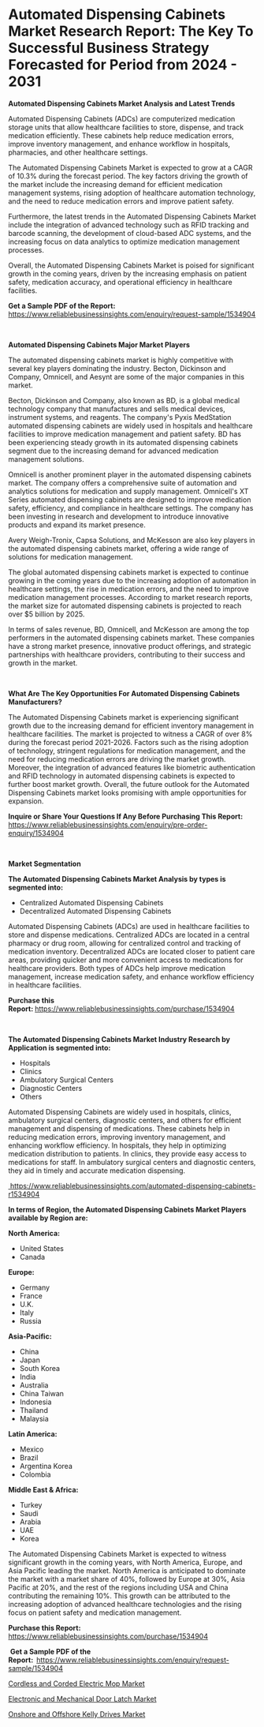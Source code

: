 <p><h1>Automated Dispensing Cabinets Market Research Report: The Key To Successful Business Strategy Forecasted for Period from 2024 - 2031</h1></p><p><strong>Automated Dispensing Cabinets Market Analysis and Latest Trends</strong></p>
<p><p>Automated Dispensing Cabinets (ADCs) are computerized medication storage units that allow healthcare facilities to store, dispense, and track medication efficiently. These cabinets help reduce medication errors, improve inventory management, and enhance workflow in hospitals, pharmacies, and other healthcare settings.</p><p>The Automated Dispensing Cabinets Market is expected to grow at a CAGR of 10.3% during the forecast period. The key factors driving the growth of the market include the increasing demand for efficient medication management systems, rising adoption of healthcare automation technology, and the need to reduce medication errors and improve patient safety.</p><p>Furthermore, the latest trends in the Automated Dispensing Cabinets Market include the integration of advanced technology such as RFID tracking and barcode scanning, the development of cloud-based ADC systems, and the increasing focus on data analytics to optimize medication management processes.</p><p>Overall, the Automated Dispensing Cabinets Market is poised for significant growth in the coming years, driven by the increasing emphasis on patient safety, medication accuracy, and operational efficiency in healthcare facilities.</p></p>
<p><strong>Get a Sample PDF of the Report:&nbsp;</strong> <a href="https://www.reliablebusinessinsights.com/enquiry/request-sample/1534904">https://www.reliablebusinessinsights.com/enquiry/request-sample/1534904</a></p>
<p>&nbsp;</p>
<p><strong>Automated Dispensing Cabinets Major Market Players</strong></p>
<p><p>The automated dispensing cabinets market is highly competitive with several key players dominating the industry. Becton, Dickinson and Company, Omnicell, and Aesynt are some of the major companies in this market.</p><p>Becton, Dickinson and Company, also known as BD, is a global medical technology company that manufactures and sells medical devices, instrument systems, and reagents. The company's Pyxis MedStation automated dispensing cabinets are widely used in hospitals and healthcare facilities to improve medication management and patient safety. BD has been experiencing steady growth in its automated dispensing cabinets segment due to the increasing demand for advanced medication management solutions.</p><p>Omnicell is another prominent player in the automated dispensing cabinets market. The company offers a comprehensive suite of automation and analytics solutions for medication and supply management. Omnicell's XT Series automated dispensing cabinets are designed to improve medication safety, efficiency, and compliance in healthcare settings. The company has been investing in research and development to introduce innovative products and expand its market presence.</p><p>Avery Weigh-Tronix, Capsa Solutions, and McKesson are also key players in the automated dispensing cabinets market, offering a wide range of solutions for medication management.</p><p>The global automated dispensing cabinets market is expected to continue growing in the coming years due to the increasing adoption of automation in healthcare settings, the rise in medication errors, and the need to improve medication management processes. According to market research reports, the market size for automated dispensing cabinets is projected to reach over $5 billion by 2025.</p><p>In terms of sales revenue, BD, Omnicell, and McKesson are among the top performers in the automated dispensing cabinets market. These companies have a strong market presence, innovative product offerings, and strategic partnerships with healthcare providers, contributing to their success and growth in the market.</p></p>
<p>&nbsp;</p>
<p><strong>What Are The Key Opportunities For Automated Dispensing Cabinets Manufacturers?</strong></p>
<p><p>The Automated Dispensing Cabinets market is experiencing significant growth due to the increasing demand for efficient inventory management in healthcare facilities. The market is projected to witness a CAGR of over 8% during the forecast period 2021-2026. Factors such as the rising adoption of technology, stringent regulations for medication management, and the need for reducing medication errors are driving the market growth. Moreover, the integration of advanced features like biometric authentication and RFID technology in automated dispensing cabinets is expected to further boost market growth. Overall, the future outlook for the Automated Dispensing Cabinets market looks promising with ample opportunities for expansion.</p></p>
<p><strong>Inquire or Share Your Questions If Any Before Purchasing This Report:</strong> <a href="https://www.reliablebusinessinsights.com/enquiry/pre-order-enquiry/1534904">https://www.reliablebusinessinsights.com/enquiry/pre-order-enquiry/1534904</a></p>
<p>&nbsp;</p>
<p><strong>Market Segmentation</strong></p>
<p><strong>The Automated Dispensing Cabinets Market Analysis by types is segmented into:</strong></p>
<p><ul><li>Centralized Automated Dispensing Cabinets</li><li>Decentralized Automated Dispensing Cabinets</li></ul></p>
<p><p>Automated Dispensing Cabinets (ADCs) are used in healthcare facilities to store and dispense medications. Centralized ADCs are located in a central pharmacy or drug room, allowing for centralized control and tracking of medication inventory. Decentralized ADCs are located closer to patient care areas, providing quicker and more convenient access to medications for healthcare providers. Both types of ADCs help improve medication management, increase medication safety, and enhance workflow efficiency in healthcare facilities.</p></p>
<p><strong>Purchase this Report:&nbsp;</strong><a href="https://www.reliablebusinessinsights.com/purchase/1534904">https://www.reliablebusinessinsights.com/purchase/1534904</a></p>
<p>&nbsp;</p>
<p><strong>The Automated Dispensing Cabinets Market Industry Research by Application is segmented into:</strong></p>
<p><ul><li>Hospitals</li><li>Clinics</li><li>Ambulatory Surgical Centers</li><li>Diagnostic Centers</li><li>Others</li></ul></p>
<p><p>Automated Dispensing Cabinets are widely used in hospitals, clinics, ambulatory surgical centers, diagnostic centers, and others for efficient management and dispensing of medications. These cabinets help in reducing medication errors, improving inventory management, and enhancing workflow efficiency. In hospitals, they help in optimizing medication distribution to patients. In clinics, they provide easy access to medications for staff. In ambulatory surgical centers and diagnostic centers, they aid in timely and accurate medication dispensing.</p></p>
<p><a href="https://www.reliablebusinessinsights.com/automated-dispensing-cabinets-r1534904">&nbsp;https://www.reliablebusinessinsights.com/automated-dispensing-cabinets-r1534904</a></p>
<p><strong>In terms of Region, the Automated Dispensing Cabinets Market Players available by Region are:</strong></p>
<p>
    <p> <strong> North America: </strong>
        <ul>
            <li>United States</li>
            <li>Canada</li>
        </ul>
        </p> 
    <p> <strong> Europe: </strong>
        <ul>
            <li>Germany</li>
            <li>France</li>
            <li>U.K.</li>
            <li>Italy</li>
            <li>Russia</li>
        </ul>
        </p> 
    <p> <strong> Asia-Pacific: </strong>
        <ul>
            <li>China</li>
            <li>Japan</li>
            <li>South Korea</li>
            <li>India</li>
            <li>Australia</li>
            <li>China Taiwan</li>
            <li>Indonesia</li>
            <li>Thailand</li>
            <li>Malaysia</li>
        </ul>
        </p> 
    <p> <strong> Latin America: </strong>
        <ul>
            <li>Mexico</li>
            <li>Brazil</li>
            <li>Argentina Korea</li>
            <li>Colombia</li>
        </ul>
        </p> 
    <p> <strong> Middle East & Africa: </strong>
        <ul>
            <li>Turkey</li>
            <li>Saudi</li>
            <li>Arabia</li>
            <li>UAE</li>
            <li>Korea</li>
        </ul>
    </p>
    </p>
<p><p>The Automated Dispensing Cabinets Market is expected to witness significant growth in the coming years, with North America, Europe, and Asia Pacific leading the market. North America is anticipated to dominate the market with a market share of 40%, followed by Europe at 30%, Asia Pacific at 20%, and the rest of the regions including USA and China contributing the remaining 10%. This growth can be attributed to the increasing adoption of advanced healthcare technologies and the rising focus on patient safety and medication management.</p></p>
<p><strong>Purchase this Report: </strong><a href="https://www.reliablebusinessinsights.com/purchase/1534904">https://www.reliablebusinessinsights.com/purchase/1534904</a></p>
<p>&nbsp;<strong>Get a Sample PDF of the Report:&nbsp;&nbsp;</strong><a href="https://www.reliablebusinessinsights.com/enquiry/request-sample/1534904">https://www.reliablebusinessinsights.com/enquiry/request-sample/1534904</a></p>
<p><strong></strong></p>
<p><p><a href="https://github.com/ernidarwin455/Market-Research-Report-List-1/blob/main/cordless-and-corded-electric-mop-market.md">Cordless and Corded Electric Mop Market</a></p><p><a href="https://github.com/qdaxyrhp12/Market-Research-Report-List-1/blob/main/electronic-and-mechanical-door-latch-market.md">Electronic and Mechanical Door Latch Market</a></p><p><a href="https://github.com/sajonf007/Market-Research-Report-List-1/blob/main/onshore-and-offshore-kelly-drives-market.md">Onshore and Offshore Kelly Drives Market</a></p></p>
